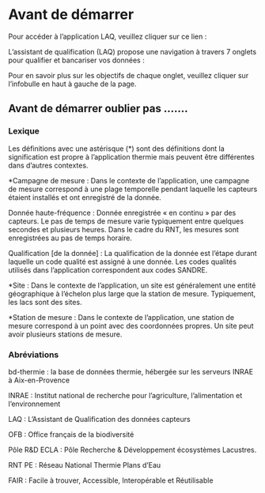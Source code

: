 
# Avant de démarrer

Pour accéder à l’application LAQ, veuillez cliquer sur ce lien :

L’assistant de qualification (LAQ) propose une navigation à travers 7 onglets pour qualifier et bancariser vos données : 

Pour en savoir plus sur les objectifs de chaque onglet, veuillez cliquer sur l’infobulle en haut à gauche de la page. 

## Avant de démarrer oublier pas .......


### Lexique 

Les définitions avec une astérisque (*) sont des définitions dont la signification est propre à l’application thermie mais peuvent être différentes dans d’autres contextes.

*Campagne de mesure : Dans le contexte de l’application, une campagne de mesure correspond à une plage temporelle pendant laquelle les capteurs étaient installés et ont enregistré de la donnée.

Donnée haute-fréquence : Donnée enregistrée « en continu » par des capteurs. Le pas de temps de mesure varie typiquement entre quelques secondes et plusieurs heures. Dans le cadre du RNT, les mesures sont enregistrées au pas de temps horaire.

Qualification [de la donnée] : La qualification de la donnée est l’étape durant laquelle un code qualité est assigné à une donnée. Les codes qualités utilisés dans l’application correspondent aux codes SANDRE.

*Site : Dans le contexte de l’application, un site est généralement une entité géographique à l’échelon plus large que la station de mesure. Typiquement, les lacs sont des sites.

*Station de mesure : Dans le contexte de l’application, une station de mesure correspond à un point avec des coordonnées propres. Un site peut avoir plusieurs stations de mesure.


### Abréviations 

bd-thermie : la base de données thermie, hébergée sur les serveurs INRAE à Aix-en-Provence

INRAE : Institut national de recherche pour l’agriculture, l’alimentation et l’environnement

LAQ : L’Assistant de Qualification des données capteurs

OFB : Office français de la biodiversité

Pôle R&D ECLA : Pôle Recherche & Développement écosystèmes Lacustres. 

RNT PE : Réseau National Thermie Plans d’Eau

FAIR : Facile à trouver, Accessible, Interopérable et Réutilisable 


